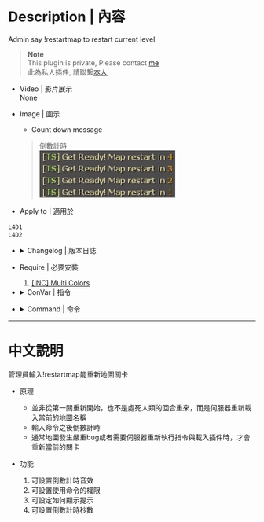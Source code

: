 # Description | 內容
Admin say !restartmap to restart current level

> __Note__ <br/>
This plugin is private, Please contact [me](https://github.com/fbef0102/Game-Private_Plugin#私人插件列表-private-plugins-list)<br/>
此為私人插件, 請聯繫[本人](https://github.com/fbef0102/Game-Private_Plugin#私人插件列表-private-plugins-list)

* Video | 影片展示
<br/>None

* Image | 圖示
	* Count down message
	> 倒數計時
	<br/>![l4d_restartmap_command_1](image/l4d_restartmap_command_1.jpg)

* Apply to | 適用於
```
L4D1
L4D2
```

* <details><summary>Changelog | 版本日誌</summary>

	* v1.0
	    * Request by Yabi
</details>

* Require | 必要安裝
	1. [[INC] Multi Colors](https://forums.alliedmods.net/showthread.php?t=247770)

* <details><summary>ConVar | 指令</summary>

	* cfg/sourcemod/l4d_restartmap_command.cfg
		```php
		// Players with these flags have access to use command to restart map. (Empty = Everyone, -1: Nobody)
		l4d_restartmap_command_access_flag "z"

		// Delay to restart map.
		l4d_restartmap_command_delay "5"

		// 0=Plugin off, 1=Plugin on.
		l4d_restartmap_command_enable "1"

		// Count down sound file (relative to to sound/, empty=disable)
		l4d_restartmap_command_soundfile "buttons/blip1.wav"

		// Changes how message displays. (0: Disable, 1:In chat, 2: In Hint Box, 3: In center text)
		l4d_restartmap_command_announce_type "1"
		```
</details>

* <details><summary>Command | 命令</summary>

	* **sm_restartmap - changelevels to the current map**
		```php
		sm_restartmap
		sm_rs
		```
</details>

- - - -
# 中文說明
管理員輸入!restartmap能重新地圖關卡

* 原理
	* 並非從第一關重新開始，也不是處死人類的回合重來，而是伺服器重新載入當前的地圖名稱
	* 輸入命令之後倒數計時
	* 通常地圖發生嚴重bug或者需要伺服器重新執行指令與載入插件時，才會重新當前的關卡

* 功能
	1. 可設置倒數計時音效
	2. 可設置使用命令的權限
	3. 可設定如何顯示提示
	4. 可設置倒數計時秒數

